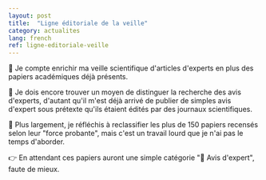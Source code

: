 ```yaml
---
layout: post
title:  "Ligne éditoriale de la veille"
category: actualites
lang: french
ref: ligne-editoriale-veille
---
```


👔 Je compte enrichir ma veille scientifique d'articles d'experts en plus des papiers académiques déjà présents.

🥼 Je dois encore trouver un moyen de distinguer la recherche des avis d'experts, d'autant qu'il m'est déjà arrivé de publier de simples avis d'expert sous prétexte qu'ils étaient édités par des journaux scientifiques.

🚦 Plus largement, je réfléchis à reclassifier les plus de 150 papiers recensés selon leur "force probante", mais c'est un travail lourd que je n'ai pas le temps d'aborder.

👉 En attendant ces papiers auront une simple catégorie "👔 Avis d'expert", faute de mieux.